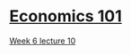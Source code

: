 # [Economics 101](https://github.com/Khair9/Year-2-CompSci-Notes/blob/main/README.md)
[Week 6 lecture 10]()
